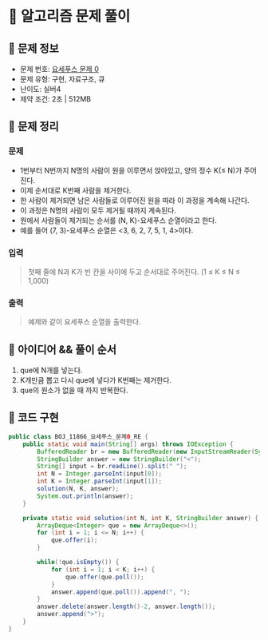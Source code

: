 # 📝 알고리즘 문제 풀이
## 🔹 문제 정보
  * 문제 번호: [요세푸스 문제 0](https://www.acmicpc.net/problem/11866)
  * 문제 유형: 구현, 자료구조, 큐
  * 난이도: 실버4
  * 제약 조건: 2초 | 512MB

## 🔹 문제 정리
### 문제
  * 1번부터 N번까지 N명의 사람이 원을 이루면서 앉아있고, 양의 정수 K(≤ N)가 주어진다.
  * 이제 순서대로 K번째 사람을 제거한다. 
  * 한 사람이 제거되면 남은 사람들로 이루어진 원을 따라 이 과정을 계속해 나간다. 
  * 이 과정은 N명의 사람이 모두 제거될 때까지 계속된다. 
  * 원에서 사람들이 제거되는 순서를 (N, K)-요세푸스 순열이라고 한다.
  * 예를 들어 (7, 3)-요세푸스 순열은 <3, 6, 2, 7, 5, 1, 4>이다.

### 입력
  > 첫째 줄에 N과 K가 빈 칸을 사이에 두고 순서대로 주어진다. (1 ≤ K ≤ N ≤ 1,000)
  
### 출력
  > 예제와 같이 요세푸스 순열을 출력한다.

## 🔹 아이디어 && 풀이 순서
1. que에 N개를 넣는다.
2. K개만큼 뽑고 다시 que에 넣다가 K번째는 제거한다.
3. que의 원소가 없을 때 까지 반복한다.

## 🔹 코드 구현
```java
public class BOJ_11866_요세푸스_문제0_RE {
    public static void main(String[] args) throws IOException {
        BufferedReader br = new BufferedReader(new InputStreamReader(System.in));
        StringBuilder answer = new StringBuilder("<");
        String[] input = br.readLine().split(" ");
        int N = Integer.parseInt(input[0]);
        int K = Integer.parseInt(input[1]);
        solution(N, K, answer);
        System.out.println(answer);
    }

    private static void solution(int N, int K, StringBuilder answer) {
        ArrayDeque<Integer> que = new ArrayDeque<>();
        for (int i = 1; i <= N; i++) {
            que.offer(i);
        }

        while(!que.isEmpty()) {
            for (int i = 1; i < K; i++) {
                que.offer(que.poll());
            }
            answer.append(que.poll()).append(", ");
        }
        answer.delete(answer.length()-2, answer.length());
        answer.append(">");
    }
}
```